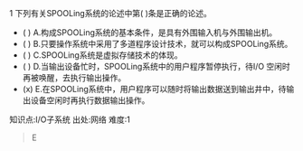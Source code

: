 1
下列有关SPOOLing系统的论述中第( )条是正确的论述。
- ( ) A.构成SPOOLing系统的基本条件，是具有外围输入机与外围输出机。
- ( ) B.只要操作系统中采用了多道程序设计技术，就可以构成SPOOLing系统。
- ( ) C.SPOOLing系统是虚拟存储技术的体现。
- ( ) D.当输出设备忙时，SPOOLing系统中的用户程序暂停执行，待I/O 空闲时再被唤醒，去执行输出操作。
- (x) E.在SPOOLing系统中，用户程序可以随时将输出数据送到输出井中，待输出设备空闲时再执行数据输出操作。

知识点:I/O子系统
出处:网络
难度:1
> E
